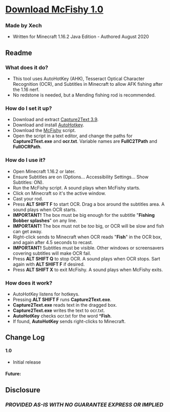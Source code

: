 
# [Download McFishy 1.0](https://github.com/Xechorizo/McFishy/blob/master/McFishy.ahk)

### Made by Xech
- Written for Minecraft 1.16.2 Java Edition - Authored August 2020

## Readme
### What does it do?
- This tool uses AutoHotKey (AHK), Tesseract Optical Character Recognition (OCR), and Subtitles in Minecraft to allow AFK fishing after the 1.16 nerf.
- No redstone is needed, but a Mending fishing rod is recommended.

### How do I set it up?
- Download and extract [Capture2Text 3.9](https://versaweb.dl.sourceforge.net/project/capture2text/Capture2Text/Capture2Text_v3.9/Capture2Text_v3.9.zip).
- Download and install [AutoHotkey](https://www.autohotkey.com/download/ahk-install.exe).
- Download the [McFishy](https://github.com/Xechorizo/McFishy/blob/master/McFishy.ahk) script.
- Open the script in a text editor, and change the paths for **Capture2Text.exe** and **ocr.txt**. Variable names are **FullC2TPath** and **FullOCRPath**.

### How do I use it?
- Open Minecraft 1.16.2 or later.
- Ensure Subtitles are on (Options... Accessibility Settings... Show Subtitles: ON).
- Run the McFishy script. A sound plays when McFishy starts.
- Click on Minecraft so it's the active window.
- Cast your rod.
- Press **ALT SHIFT F** to start OCR. Drag a box around the subtitles area. A sound plays when OCR starts.
- **IMPORTANT!** The box must be big enough for the subtitle "**Fishing Bobber splashes**" on any line.
- **IMPORTANT!** The box must not be *too* big, or OCR will be slow and fish can get away.
- Right-click sends to Minecraft when OCR reads "**Fish**" in the OCR box, and again after 4.5 seconds to recast.
- **IMPORTANT!** Subtitles must be visible. Other windows or screensavers covering subtitles will make OCR fail.
- Press **ALT SHIFT Q** to stop OCR. A sound plays when OCR stops. Sart again with **ALT SHIFT F** if desired.
- Press **ALT SHIFT X** to exit McFishy. A sound plays when McFishy exits.

### How does it work?
- AutoHotKey listens for hotkeys.
- Pressing **ALT SHIFT F** runs **Capture2Text.exe**.
- **Capture2Text.exe** reads text in the dragged box.
- **Capture2Text.exe** writes the text to ocr.txt.
- **AutoHotKey** checks ocr.txt for the word ***Fish**.
- If found, **AutoHotKey** sends right-clicks to Minecraft.

## Change Log

#### 1.0
- Initial release

#### Future:

## Disclosure
### *PROVIDED AS-IS WITH NO GUARANTEE EXPRESS OR IMPLIED*
